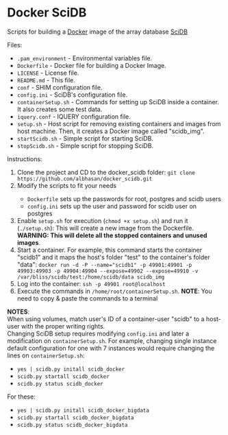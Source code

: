 Docker SciDB
============

Scripts for building a <a href="http://www.docker.com/">Docker</a> image of the array database <a href="http://www.scidb.org/">SciDB</a> 

Files:
<ul>
<li><code>.pam_environment</code> - Environmental variables file.</li>
<li><code>Dockerfile</code> - Docker file for building a Docker Image.</li>
<li><code>LICENSE</code> - License file.</li>
<li><code>README.md</code> - This file.</li>
<li><code>conf</code> - SHIM configuration file.</li>
<li><code>config.ini</code> - SciDB's configuration file.</li>
<li><code>containerSetup.sh</code> - Commands for setting up SciDB inside a container. It also creates some test data.</li>
<li><code>iquery.conf</code> - IQUERY configuration file.</li>
<li><code>setup.sh</code> - Host script for removing existing containers and images from host machine. Then, it creates a Docker image called "scidb_img".</li>
<li><code>startScidb.sh</code> - Simple script for starting SciDB.</li>
<li><code>stopScidb.sh</code> - Simple script for stopping SciDB.</li>
</ul>

Instructions:

<ol>
<li>Clone the project and CD to the docker_scidb folder: <code>git clone https://github.com/albhasan/docker_scidb.git</code></li>
<li>Modify the scripts to fit your needs</li>
	<ul>
	<li><code>Dockerfile</code> sets up the passwords for root, postgres and scidb users</li>
	<li><code>config.ini</code> sets up the user and password for scidb user on postgres</li>
	</ul> 
<li>Enable <code>setup.sh</code> for execution (<code>chmod +x setup.sh</code>) and run it (<code>./setup.sh</code>): This will create a new image from the Dockerfile. <b>WARNING: This will delete all the stopped containers and unused images</b>.
<li>Start a container. For example, this command starts the container "scidb1" and it maps the host's folder "test" to the container's folder "data": <code>docker run -d -P --name="scidb1" -p 49901:49901 -p 49903:49903 -p 49904:49904 --expose=49902 --expose=49910 -v /var/bliss/scidb/test:/home/scidb/data scidb_img</code></li>
<li>Log into the container: <code>ssh -p 49901 root@localhost</code></li>
<li>Execute the commands in <code>/home/root/containerSetup.sh</code>. <b>NOTE</b>: You need to copy & paste the commands to a terminal</li>
</ol> 

<b>NOTES</b>:<br/>
When using volumes, match user's ID of a container-user "scidb" to a host-user with the proper writing rights.
<br/>
Changing SciDB setup requires modifying <code>config.ini</code> and later a modification on <code>containerSetup.sh</code>. For example, changing single instance default configuration for one with 7 instances would require changing the lines on <code>containerSetup.sh</code>:
<br/>
<ul>
<li><code>yes | scidb.py initall scidb_docker</code></li>
<li><code>scidb.py startall scidb_docker</code></li>
<li><code>scidb.py status scidb_docker</code></li>
</ul>


For these:
<ul>
<li><code>yes | scidb.py initall scidb_docker_bigdata</code></li>
<li><code>scidb.py startall scidb_docker_bigdata</code></li>
<li><code>scidb.py status scidb_docker_bigdata</code></li>
</ul>
